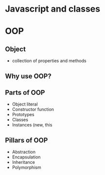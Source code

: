 # Javascript and classes

# OOP

## Object
- collection of properties and methods

## Why use OOP?

## Parts of OOP
- Object literal
- Constructor function
- Prototypes
- Classes
- Instances (new, this

## Pillars of OOP
- Abstraction
- Encapsulation
- Inheritance
- Polymorphism

